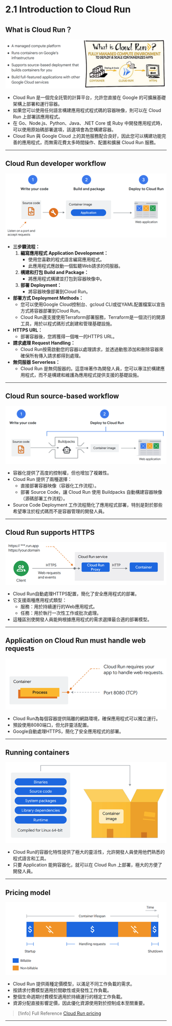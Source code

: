 # 2.1 Introduction to Cloud Run
## What is Cloud Run？

![gh](https://raw.githubusercontent.com/SeanChenR/img_gif/main/myimage/1741760092000kb2nyl.png)

- Cloud Run 是一個完全託管的計算平台，允許您直接在 Google 的可擴展基礎架構上部署和運行容器。
- 如果您可以使用任何語言構建應用程式程式碼的容器映像，則可以在 Cloud Run 上部署該應用程式。
- 在 Go、Node.js、Python、Java、.NET Core 或 Ruby 中開發應用程式時，可以使用原始碼部署選項，該選項會為您構建容器。
- Cloud Run 與 Google Cloud 上的其他服務配合良好，因此您可以構建功能完善的應用程式，而無需花費太多時間操作、配置和擴展 Cloud Run 服務。
---
## Cloud Run developer workflow

![gh](https://raw.githubusercontent.com/SeanChenR/img_gif/main/myimage/17417602380006dfkiq.png)

- **三步驟流程：**
    1. **編寫應用程式 Application Development：**
        - 使用您喜歡的程式語言編寫應用程式。
        - 此應用程式應啟動一個監聽Web請求的伺服器。
    2. **構建和打包 Build and Package：**
        - 將應用程式構建並打包到容器映像中。
    3. **部署 Deployment：**
        - 將容器映像部署到Cloud Run。
- **部署方式 Deployment Methods：**
    - 您可以使用Google Cloud控制台、gcloud CLI或從YAML配置檔案以宣告方式將容器部署到Cloud Run。
    - Cloud Run還支援使用Terraform部署服務，Terraform是一個流行的開源工具，用於以程式碼形式創建和管理基礎設施。
- **HTTPS URL：**
    - 部署容器後，您將獲得一個唯一的HTTPS URL。
- **請求處理 Request Handling：**
    - Cloud Run按需啟動您的容器以處理請求，並透過動態添加和刪除容器來確保所有傳入請求都得到處理。
- **無伺服器 Serverless：**
    - Cloud Run 是無伺服器的。這意味著作為開發人員，您可以專注於構建應用程式，而不是構建和維護為應用程式提供支援的基礎設施。
---
## Cloud Run source-based workflow

![gh](https://raw.githubusercontent.com/SeanChenR/img_gif/main/myimage/17417604370007rg1fn.png)

- 容器化提供了高度的控制權，但也增加了複雜性。
- Cloud Run 提供了兩種選擇：
    - 直接部署容器映像（容器化工作流程）。
    - 部署 Source Code，讓 Cloud Run 使用 Buildpacks 自動構建容器映像（源碼部署工作流程）。
- Source Code Deployment 工作流程簡化了應用程式部署，特別是對於那些希望專注於程式碼而不是容器管理的開發人員。
---
## Cloud Run supports HTTPS

![gh](https://raw.githubusercontent.com/SeanChenR/img_gif/main/myimage/1741760739000wxx3ot.png)

- Cloud Run自動處理HTTPS配置，簡化了安全應用程式的部署。
- 它支援兩種應用程式類型：
    - 服務：用於持續運行的Web應用程式。
    - 任務：用於執行一次性工作或批次處理。
- 這種區別使開發人員能夠根據應用程式的需求選擇最合適的部署模型。
---
## Application on Cloud Run must handle web requests

![gh](https://raw.githubusercontent.com/SeanChenR/img_gif/main/myimage/1741760901000n3riff.png)

- Cloud Run為每個容器提供隔離的網路環境，確保應用程式可以獨立運行。
- 預設使用8080端口，但允許靈活配置。
- Google自動處理HTTPS，簡化了安全應用程式的部署。
---
## Running containers

![gh](https://raw.githubusercontent.com/SeanChenR/img_gif/main/myimage/17417609530000c7gde.png)

- Cloud Run的容器化特性提供了極大的靈活性，允許開發人員使用他們熟悉的程式語言和工具。
- 只要 Application 能夠容器化，就可以在 Cloud Run 上部署，極大的方便了開發人員。
---
## Pricing model

![gh](https://raw.githubusercontent.com/SeanChenR/img_gif/main/myimage/1741761010000obkrkm.png)

- Cloud Run 提供兩種定價模型，以滿足不同工作負載的需求。
- 按請求付費模型適用於間歇性或突發性工作負載。
- 整個生命週期付費模型適用於持續運行的穩定工作負載。
- 資源分配直接影響定價，因此優化資源使用對於控制成本至關重要。

> [!info] Full Reference
> [Cloud Run pricing](https://cloud.google.com/run/pricing)

---
